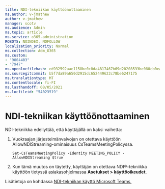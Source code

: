 ```yaml
---
title: NDI-tekniikan käyttöönottaaminen
ms.author: v-jmathew
author: v-jmathew
manager: scotv
ms.audience: Admin
ms.topic: article
ms.service: o365-administration
ROBOTS: NOINDEX, NOFOLLOW
localization_priority: Normal
ms.collection: Adm_O365
ms.custom:
- "9004403"
- "7947"
ms.openlocfilehash: ed932592aae1158bc0c0da4817467b69d20208533bc080cb0e424f552af8601a
ms.sourcegitcommit: b5f7da89a650d2915dc652449623c78be6247175
ms.translationtype: MT
ms.contentlocale: fi-FI
ms.lasthandoff: 08/05/2021
ms.locfileid: "54023519"
---
```

# <a name="turn-on-ndi-technology"></a>NDI-tekniikan käyttöönottaaminen

NDI-tekniikka edellyttää, että käyttäjällä on kaksi vaihetta:

1. Vuokraajan järjestelmänvalvojan on otettava käyttöön AllowNDIStreaming-ominaisuus CsTeamsMeetingPolicyssa.

    `Set-CsTeamsMeetingPolicy -Identity MEETING_POLICY -AllowNDIStreaming $true`

2. Kun tämä muutos on täytetty, käyttäjän on otettava NDI®-tekniikka käyttöön tietyssä asiakasohjelmassa **Asetukset > käyttöoikeudet.**

Lisätietoja on kohdassa [NDI-tekniikan käyttö Microsoft Teams.](https://docs.microsoft.com/microsoftteams/use-ndi-in-meetings)
